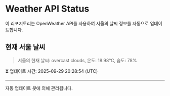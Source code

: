 
# Weather API Status

이 리포지토리는 OpenWeather API를 사용하여 서울의 날씨 정보를 자동으로 업데이트합니다.

## 현재 서울 날씨
> 서울의 현재 날씨: overcast clouds, 온도: 18.98°C, 습도: 78%

⏳ 업데이트 시간: 2025-09-29 20:28:54 (UTC)

---
자동 업데이트 봇에 의해 관리됩니다.
